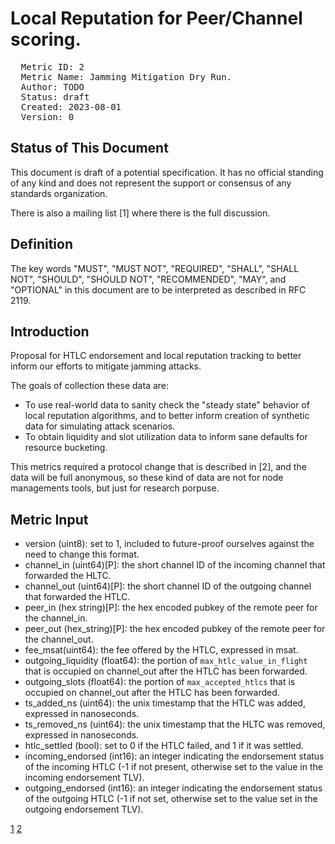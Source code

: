# Local Reputation for Peer/Channel scoring.

<pre>
  Metric ID: 2
  Metric Name: Jamming Mitigation Dry Run.
  Author: TODO
  Status: draft
  Created: 2023-08-01
  Version: 0
</pre>

## Status of This Document

This document is draft of a potential specification. It has no official standing of any kind and 
does not represent the support or consensus of any standards organization.

There is also a mailing list [1] where there is the full discussion.

## Definition

The key words "MUST", "MUST NOT", "REQUIRED", "SHALL", "SHALL NOT", "SHOULD", "SHOULD NOT", "RECOMMENDED", 
"MAY", and "OPTIONAL" in this document are to be interpreted as described in RFC 2119.

## Introduction

Proposal for HTLC endorsement and local reputation tracking to better inform our
efforts to mitigate jamming attacks.

The goals of collection these data are:
* To use real-world data to sanity check the "steady state" behavior
  of local reputation algorithms, and to better inform creation of
  synthetic data for simulating attack scenarios.
* To obtain liquidity and slot utilization data to inform sane defaults
  for resource bucketing.

This metrics required a protocol change that is described in [2],
and the data will be full anonymous, so these kind of data are not
for node managements tools, but just for research porpuse.

## Metric Input

* version (uint8): set to 1, included to future-proof ourselves
  against the need to change this format.
* channel_in (uint64)[P]: the short channel ID of the incoming channel
  that forwarded the HLTC.
* channel_out (uint64)[P]: the short channel ID of the outgoing
  channel that forwarded the HTLC.
* peer_in (hex string)[P]: the hex encoded pubkey of the remote peer
  for the channel_in.
* peer_out (hex_string)[P]: the hex encoded pubkey of the remote peer
  for the channel_out.
* fee_msat(uint64): the fee offered by the HTLC, expressed in msat.
* outgoing_liquidity (float64): the portion of
  `max_htlc_value_in_flight` that is occupied on channel_out after the
  HTLC has been forwarded.
* outgoing_slots (float64): the portion of `max_accepted_htlcs` that
  is occupied on channel_out after the HTLC has been forwarded.
* ts_added_ns (uint64): the unix timestamp that the HTLC was added,
  expressed in nanoseconds.
* ts_removed_ns (uint64): the unix timestamp that the HLTC was
  removed, expressed in nanoseconds.
* htlc_settled (bool): set to 0 if the HTLC failed, and 1 if it was
  settled.
* incoming_endorsed (int16): an integer indicating the endorsement
  status of the incoming HTLC (-1 if not present, otherwise set to the
  value in the incoming endorsement TLV).
* outgoing_endorsed (int16): an integer indicating the endorsement
  status of the outgoing HTLC (-1 if not set, otherwise set to the
  value set in the outgoing endorsement TLV).

[1](https://lists.linuxfoundation.org/pipermail/lightning-dev/2023-August/004034.html)
[2](https://github.com/lightning/bolts/pull/1071)
